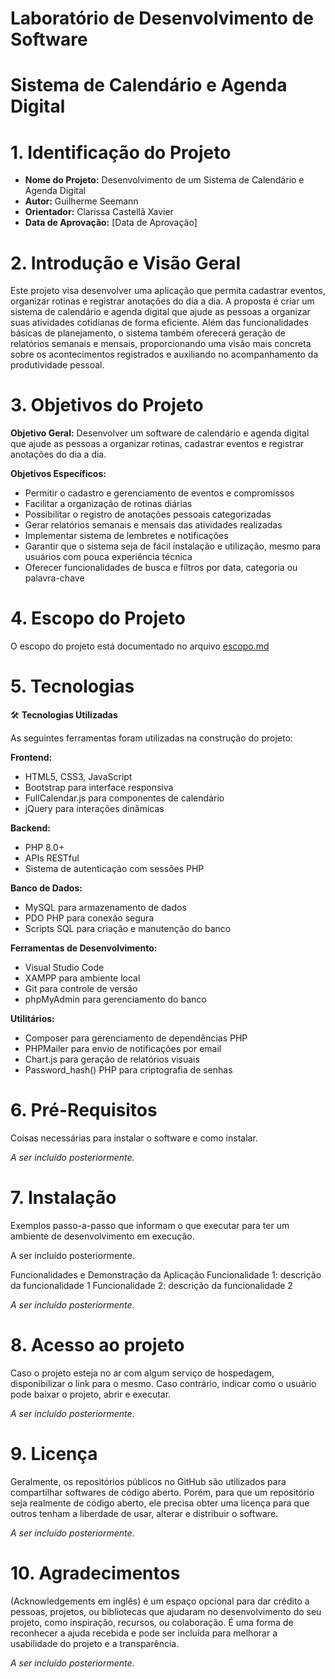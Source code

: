 # Laboratório de Desenvolvimento de Software


# Sistema de Calendário e Agenda Digital

# 1. Identificação do Projeto 
- **Nome do Projeto:** Desenvolvimento de um Sistema de Calendário e Agenda Digital
- **Autor:** Guilherme Seemann
- **Orientador:** Clarissa Castellã Xavier
- **Data de Aprovação:** [Data de Aprovação]

# 2. Introdução e Visão Geral 

Este projeto visa desenvolver uma aplicação que permita cadastrar eventos, organizar rotinas e registrar anotações do dia a dia. A proposta é criar um sistema de calendário e agenda digital que ajude as pessoas a organizar suas atividades cotidianas de forma eficiente. Além das funcionalidades básicas de planejamento, o sistema também oferecerá geração de relatórios semanais e mensais, proporcionando uma visão mais concreta sobre os acontecimentos registrados e auxiliando no acompanhamento da produtividade pessoal.

# 3. Objetivos do Projeto

**Objetivo Geral:**
Desenvolver um software de calendário e agenda digital que ajude as pessoas a organizar rotinas, cadastrar eventos e registrar anotações do dia a dia.

**Objetivos Específicos:**
- Permitir o cadastro e gerenciamento de eventos e compromissos
- Facilitar a organização de rotinas diárias
- Possibilitar o registro de anotações pessoais categorizadas
- Gerar relatórios semanais e mensais das atividades realizadas
- Implementar sistema de lembretes e notificações
- Garantir que o sistema seja de fácil instalação e utilização, mesmo para usuários com pouca experiência técnica
- Oferecer funcionalidades de busca e filtros por data, categoria ou palavra-chave

# 4. Escopo do Projeto
O escopo do projeto está documentado no arquivo [escopo.md](/escopo.md)

# 5. Tecnologias

🛠 **Tecnologias Utilizadas**

As seguintes ferramentas foram utilizadas na construção do projeto:

**Frontend:**
- HTML5, CSS3, JavaScript
- Bootstrap para interface responsiva
- FullCalendar.js para componentes de calendário
- jQuery para interações dinâmicas

**Backend:**
- PHP 8.0+
- APIs RESTful
- Sistema de autenticação com sessões PHP

**Banco de Dados:**
- MySQL para armazenamento de dados
- PDO PHP para conexão segura
- Scripts SQL para criação e manutenção do banco

**Ferramentas de Desenvolvimento:**
- Visual Studio Code
- XAMPP para ambiente local
- Git para controle de versão
- phpMyAdmin para gerenciamento do banco

**Utilitários:**
- Composer para gerenciamento de dependências PHP
- PHPMailer para envio de notificações por email
- Chart.js para geração de relatórios visuais
- Password_hash() PHP para criptografia de senhas

# 6. Pré-Requisitos
Coisas necessárias para instalar o software e como instalar.

*A ser incluído posteriormente.*


# 7. Instalação
Exemplos passo-a-passo que informam o que executar para ter um ambiente de desenvolvimento em execução.

A ser incluído posteriormente.

Funcionalidades e Demonstração da Aplicação
Funcionalidade 1: descrição da funcionalidade 1
Funcionalidade 2: descrição da funcionalidade 2

*A ser incluído posteriormente.*

# 8. Acesso ao projeto
Caso o projeto esteja no ar com algum serviço de hospedagem, disponibilizar o link para o mesmo. Caso contrário, indicar como o usuário pode baixar o projeto, abrir e executar.

*A ser incluído posteriormente.*

# 9. Licença
Geralmente, os repositórios públicos no GitHub são utilizados para compartilhar softwares de código aberto. Porém, para que um repositório seja realmente de código aberto, ele precisa obter uma licença para que outros tenham a liberdade de usar, alterar e distribuir o software.

*A ser incluído posteriormente.*

# 10. Agradecimentos
(Acknowledgements em inglês) é um espaço opcional para dar crédito a pessoas, projetos, ou bibliotecas que ajudaram no desenvolvimento do seu projeto, como inspiração, recursos, ou colaboração. É uma forma de reconhecer a ajuda recebida e pode ser incluída para melhorar a usabilidade do projeto e a transparência.

*A ser incluído posteriormente.*
